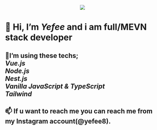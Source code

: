 <p align="center">
  <img src="./yefeegif_1-min.gif">
</p>
<h1>👋 Hi, I’m <i><b>Yefee</b></i> and i am full/MEVN stack developer</h1>
<h2>🚀I’m  using these techs; <br>
<i><b>Vue.js</b></i><br>
<i><b>Node.js</b></i><br>
<i><b>Nest.js</b></i><br>
<i><b>Vanilla JavaScript & TypeScript</b></i><br>
<i><b>Tailwind</b></i>
</h2>
<h2>📫 If u want to reach me you can reach me from my Instagram account(@yefee8).</h2>
